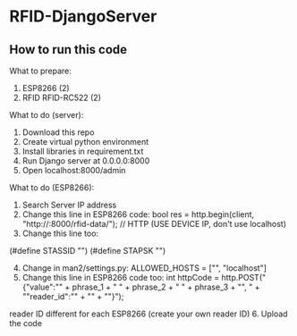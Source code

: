 # RFID-DjangoServer

## How to run this code

What to prepare:
1. ESP8266 (2)
2. RFID RFID-RC522 (2)

What to do (server):
1. Download this repo
2. Create virtual python environment
3. Install libraries in requirement.txt
4. Run Django server at 0.0.0.0:8000
5. Open localhost:8000/admin

What to do (ESP8266):
1. Search Server IP address
2. Change this line in ESP8266 code: bool res = http.begin(client, "http://<your server IP>:8000/rfid-data/");  // HTTP (USE DEVICE IP, don't use localhost)
3. Change this line too: 

(#define STASSID "<Your wifi ID>")
(#define STAPSK "<Your wifi password>")

4. Change in man2/settings.py: ALLOWED_HOSTS = ["<your server IP>", "localhost"]
5. Change this line in ESP8266 code too: int httpCode = http.POST("{\"value\":\"" + phrase_1 + " " + phrase_2 + " " + phrase_3 + "\", " + "\"reader_id\":\"" + "<your custom reader ID>" + "\"}"); 

reader ID different for each ESP8266 (create your own reader ID)
6. Upload the code 
